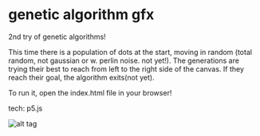 # genetic algorithm gfx
2nd try of genetic algorithms!

This time there is a population of dots at the start, moving in random (total random, not gaussian or w. perlin noise. not yet!).
The generations are trying their best to reach from left to the right side of the canvas. If they reach their goal,
the algorithm exits(not yet).

To run it, open the index.html file in your browser!

tech:
p5.js

![alt tag](https://github.com/turbek/genetic-algorithm-gfx/blob/master/genalgo2.png)
